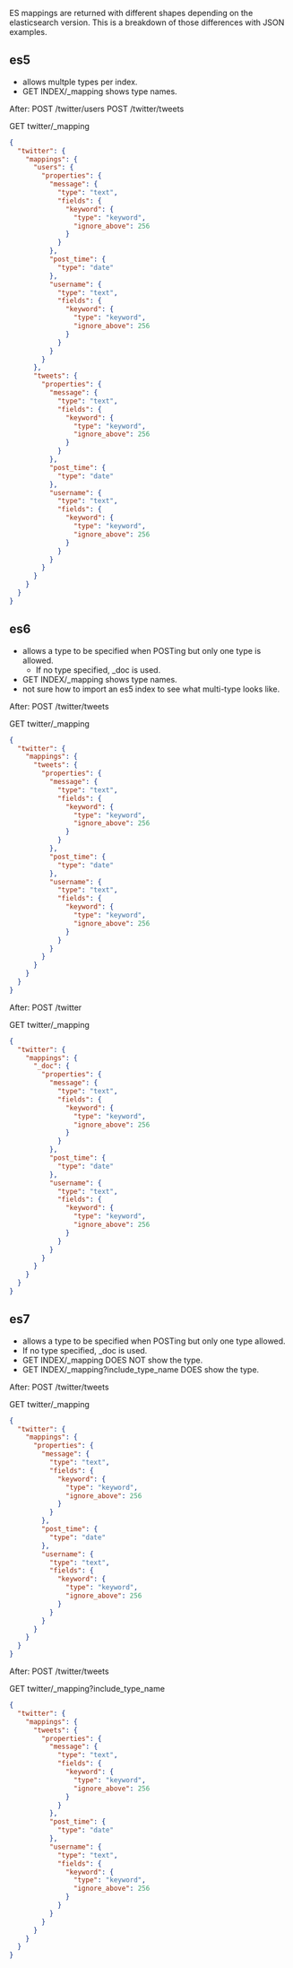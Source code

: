 ES mappings are returned with different shapes depending on the elasticsearch version.
This is a breakdown of those differences with JSON examples.

## es5

- allows multple types per index.
- GET INDEX/\_mapping shows type names.

After:
POST /twitter/users
POST /twitter/tweets

GET twitter/\_mapping

```json
{
  "twitter": {
    "mappings": {
      "users": {
        "properties": {
          "message": {
            "type": "text",
            "fields": {
              "keyword": {
                "type": "keyword",
                "ignore_above": 256
              }
            }
          },
          "post_time": {
            "type": "date"
          },
          "username": {
            "type": "text",
            "fields": {
              "keyword": {
                "type": "keyword",
                "ignore_above": 256
              }
            }
          }
        }
      },
      "tweets": {
        "properties": {
          "message": {
            "type": "text",
            "fields": {
              "keyword": {
                "type": "keyword",
                "ignore_above": 256
              }
            }
          },
          "post_time": {
            "type": "date"
          },
          "username": {
            "type": "text",
            "fields": {
              "keyword": {
                "type": "keyword",
                "ignore_above": 256
              }
            }
          }
        }
      }
    }
  }
}
```

## es6

- allows a type to be specified when POSTing but only one type is allowed.
  - If no type specified, \_doc is used.
- GET INDEX/\_mapping shows type names.
- not sure how to import an es5 index to see what multi-type looks like.

After:
POST /twitter/tweets

GET twitter/\_mapping

```json
{
  "twitter": {
    "mappings": {
      "tweets": {
        "properties": {
          "message": {
            "type": "text",
            "fields": {
              "keyword": {
                "type": "keyword",
                "ignore_above": 256
              }
            }
          },
          "post_time": {
            "type": "date"
          },
          "username": {
            "type": "text",
            "fields": {
              "keyword": {
                "type": "keyword",
                "ignore_above": 256
              }
            }
          }
        }
      }
    }
  }
}
```

After:
POST /twitter

GET twitter/\_mapping

```json
{
  "twitter": {
    "mappings": {
      "_doc": {
        "properties": {
          "message": {
            "type": "text",
            "fields": {
              "keyword": {
                "type": "keyword",
                "ignore_above": 256
              }
            }
          },
          "post_time": {
            "type": "date"
          },
          "username": {
            "type": "text",
            "fields": {
              "keyword": {
                "type": "keyword",
                "ignore_above": 256
              }
            }
          }
        }
      }
    }
  }
}
```

## es7

- allows a type to be specified when POSTing but only one type allowed.
- If no type specified, \_doc is used.
- GET INDEX/\_mapping DOES NOT show the type.
- GET INDEX/\_mapping?include_type_name DOES show the type.

After:
POST /twitter/tweets

GET twitter/\_mapping

```json
{
  "twitter": {
    "mappings": {
      "properties": {
        "message": {
          "type": "text",
          "fields": {
            "keyword": {
              "type": "keyword",
              "ignore_above": 256
            }
          }
        },
        "post_time": {
          "type": "date"
        },
        "username": {
          "type": "text",
          "fields": {
            "keyword": {
              "type": "keyword",
              "ignore_above": 256
            }
          }
        }
      }
    }
  }
}
```

After:
POST /twitter/tweets

GET twitter/\_mapping?include_type_name

```json
{
  "twitter": {
    "mappings": {
      "tweets": {
        "properties": {
          "message": {
            "type": "text",
            "fields": {
              "keyword": {
                "type": "keyword",
                "ignore_above": 256
              }
            }
          },
          "post_time": {
            "type": "date"
          },
          "username": {
            "type": "text",
            "fields": {
              "keyword": {
                "type": "keyword",
                "ignore_above": 256
              }
            }
          }
        }
      }
    }
  }
}
```

